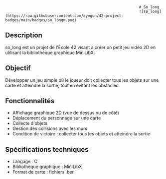 																# So_long
																![so_long](https://raw.githubusercontent.com/ayogun/42-project-badges/main/badges/so_longm.png)

## Description
so_long est un projet de l'École 42 visant à créer un petit jeu vidéo 2D en utilisant la bibliothèque graphique MiniLibX.

## Objectif
Développer un jeu simple où le joueur doit collecter tous les objets sur une carte et atteindre la sortie, tout en évitant les obstacles.

## Fonctionnalités

- Affichage graphique 2D (vue de dessus ou de côté)
- Déplacement du personnage sur une carte
- Collecte d'objets
- Gestion des collisions avec les murs
- Condition de victoire : collecter tous les objets et atteindre la sortie

## Spécifications techniques

- Langage : C
- Bibliothèque graphique : MiniLibX
- Format de carte : fichiers .ber
  
